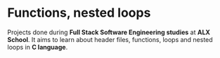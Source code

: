 # Functions, nested loops

Projects done during **Full Stack Software Engineering studies** at **ALX School**. It aims to learn about header files, functions, loops and nested loops in **C language**.
